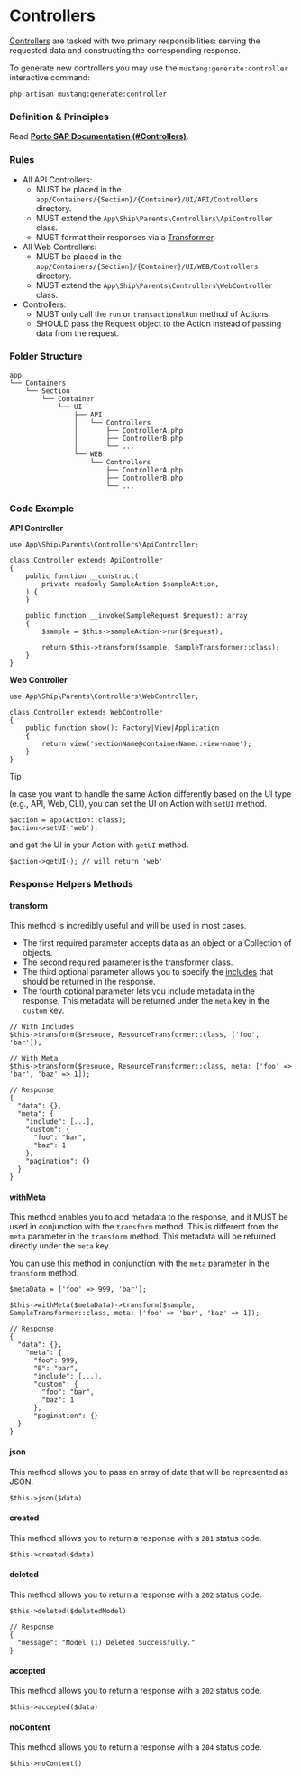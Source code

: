 # Controllers

[Controllers](https://laravel.com/docs/controllers) are tasked with two primary responsibilities: serving the requested data and constructing the corresponding response.

To generate new controllers you may use the `mustang:generate:controller` interactive command:

```
php artisan mustang:generate:controller
```

### Definition & Principles[​](https://apiato.io/docs/components/main-components/controllers#definition--principles) <a href="#definition--principles" id="definition--principles"></a>

Read [**Porto SAP Documentation (#Controllers)**](https://github.com/Mahmoudz/Porto#definitions--principles).

### Rules[​](https://apiato.io/docs/components/main-components/controllers#rules) <a href="#rules" id="rules"></a>

* All API Controllers:
  * MUST be placed in the `app/Containers/{Section}/{Container}/UI/API/Controllers` directory.
  * MUST extend the `App\Ship\Parents\Controllers\ApiController` class.
  * MUST format their responses via a [Transformer](https://apiato.io/docs/components/main-components/transformers).
* All Web Controllers:
  * MUST be placed in the `app/Containers/{Section}/{Container}/UI/WEB/Controllers` directory.
  * MUST extend the `App\Ship\Parents\Controllers\WebController` class.
* Controllers:
  * MUST only call the `run` or `transactionalRun` method of Actions.
  * SHOULD pass the Request object to the Action instead of passing data from the request.

### Folder Structure[​](https://apiato.io/docs/components/main-components/controllers#folder-structure) <a href="#folder-structure" id="folder-structure"></a>

```
app
└── Containers
    └── Section
        └── Container
            └── UI
                ├── API
                │   └── Controllers
                │       ├── ControllerA.php
                │       ├── ControllerB.php
                │       └── ...
                └── WEB
                    └── Controllers
                        ├── ControllerA.php
                        ├── ControllerB.php
                        └── ...
```

### Code Example[​](https://apiato.io/docs/components/main-components/controllers#code-example) <a href="#code-example" id="code-example"></a>

**API Controller**[**​**](https://apiato.io/docs/components/main-components/controllers#api-controller)

```
use App\Ship\Parents\Controllers\ApiController;

class Controller extends ApiController
{
    public function __construct(
        private readonly SampleAction $sampleAction,
    ) {
    }
    
    public function __invoke(SampleRequest $request): array
    {
        $sample = $this->sampleAction->run($request);
        
        return $this->transform($sample, SampleTransformer::class);
    }
}
```

**Web Controller**[**​**](https://apiato.io/docs/components/main-components/controllers#web-controller)

```
use App\Ship\Parents\Controllers\WebController;

class Controller extends WebController
{
    public function show(): Factory|View|Application
    {
        return view('sectionName@containerName::view-name');
    }
}
```

Tip

In case you want to handle the same Action differently based on the UI type (e.g., API, Web, CLI), you can set the UI on Action with `setUI` method.

```
$action = app(Action::class);
$action->setUI('web');
```

and get the UI in your Action with `getUI` method.

```
$action->getUI(); // will return 'web'
```

### Response Helpers Methods[​](https://apiato.io/docs/components/main-components/controllers#response-helpers-methods) <a href="#response-helpers-methods" id="response-helpers-methods"></a>

#### transform[​](https://apiato.io/docs/components/main-components/controllers#transform) <a href="#transform" id="transform"></a>

This method is incredibly useful and will be used in most cases.

* The first required parameter accepts data as an object or a Collection of objects.
* The second required parameter is the transformer class.
* The third optional parameter allows you to specify the [includes](https://apiato.io/docs/components/main-components/transformers#including-relationships) that should be returned in the response.
* The fourth optional parameter lets you include metadata in the response. This metadata will be returned under the `meta` key in the `custom` key.

```
// With Includes
$this->transform($resouce, ResourceTransformer::class, ['foo', 'bar']);
```

```
// With Meta
$this->transform($resouce, ResourceTransformer::class, meta: ['foo' => 'bar', 'baz' => 1]);

// Response
{
  "data": {},
  "meta": {
    "include": [...],
    "custom": {
      "foo": "bar",
      "baz": 1
    },
    "pagination": {}
  }
}
```

#### withMeta[​](https://apiato.io/docs/components/main-components/controllers#withmeta) <a href="#withmeta" id="withmeta"></a>

This method enables you to add metadata to the response, and it MUST be used in conjunction with the `transform` method. This is different from the `meta` parameter in the `transform` method. This metadata will be returned directly under the `meta` key.

You can use this method in conjunction with the `meta` parameter in the `transform` method.

```
$metaData = ['foo' => 999, 'bar'];

$this->withMeta($metaData)->transform($sample, SampleTransformer::class, meta: ['foo' => 'bar', 'baz' => 1]);

// Response
{
  "data": {},
    "meta": {
      "foo": 999,
      "0": "bar",
      "include": [...],
      "custom": {
        "foo": "bar",
        "baz": 1
      },
      "pagination": {}
  }
}
```

#### json[​](https://apiato.io/docs/components/main-components/controllers#json) <a href="#json" id="json"></a>

This method allows you to pass an array of data that will be represented as JSON.

```
$this->json($data)
```

#### created[​](https://apiato.io/docs/components/main-components/controllers#created) <a href="#created" id="created"></a>

This method allows you to return a response with a `201` status code.

```
$this->created($data)
```

#### deleted[​](https://apiato.io/docs/components/main-components/controllers#deleted) <a href="#deleted" id="deleted"></a>

This method allows you to return a response with a `202` status code.

```
$this->deleted($deletedModel)

// Response
{
  "message": "Model (1) Deleted Successfully."
}
```

#### accepted[​](https://apiato.io/docs/components/main-components/controllers#accepted) <a href="#accepted" id="accepted"></a>

This method allows you to return a response with a `202` status code.

```
$this->accepted($data)
```

#### noContent[​](https://apiato.io/docs/components/main-components/controllers#nocontent) <a href="#nocontent" id="nocontent"></a>

This method allows you to return a response with a `204` status code.

```
$this->noContent()
```
